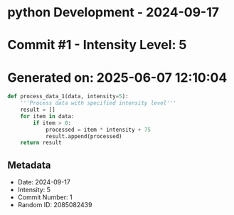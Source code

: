 ﻿# python Development - 2024-09-17
# Commit #1 - Intensity Level: 5
# Generated on: 2025-06-07 12:10:04
```python
def process_data_1(data, intensity=5):
    '''Process data with specified intensity level'''
    result = []
    for item in data:
        if item > 0:
            processed = item * intensity + 75
            result.append(processed)
    return result
```
## Metadata
- Date: 2024-09-17
- Intensity: 5
- Commit Number: 1
- Random ID: 2085082439
